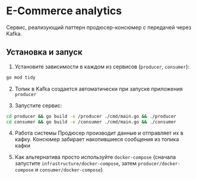 # E-Commerce analytics 

Сервис, реализующий паттерн продюсер-консюмер с передачей через Kafka.

## Установка и запуск

1. Установите зависимости в каждом из сервисов (`producer`, `consumer`):
```bash
go mod tidy
```

2. Топик в Kafka создается автоматически при запуске приложения `producer`

3. Запустите сервис:

```bash
cd producer && go build -o /producer ./cmd/main.go && ./producer
cd consumer && go build -o /consumer ./cmd/main.go && ./consumer
```

4. Работа системы
Продюсер производит данные и отправляет их в кафку. Консюмер забирает накопившиеся сообщения из топика кафки

5. Как альтернатива просто используйте `docker-compose` (сначала запустите `infrastructure/docker-compose`, затем `producer/docker-compose` и `consumer/docker-compose`) 

